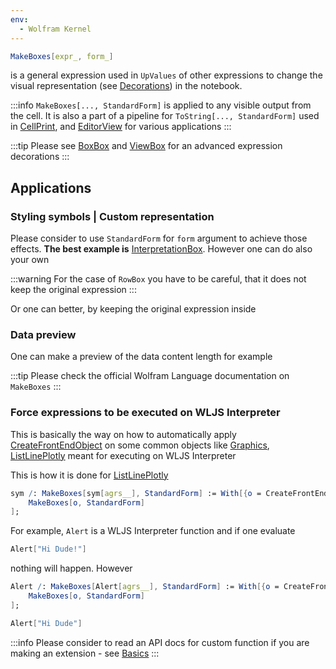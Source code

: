```yaml
---
env:
  - Wolfram Kernel
---
```



```mathematica
MakeBoxes[expr_, form_]
```
is a general expression used in `UpValues` of other expressions to change the visual representation (see [Decorations](../../Development/Decorations.md)) in the notebook.

:::info
`MakeBoxes[..., StandardForm]` is applied to any visible output from the cell. It is also a part of a pipeline for `ToString[..., StandardForm]` used in [CellPrint](../Tools/Notebook/CellPrint.md), and [EditorView](../Input/EditorView.md) for various applications
:::

:::tip
Please see [BoxBox](Low%20level/BoxBox.md) and [ViewBox](Low%20level/ViewBox.md) for an advanced expression decorations
:::
## Applications

### Styling symbols | Custom representation
Please consider to use `StandardForm` for `form` argument to achieve those effects. __The best example is__ [InterpretationBox](InterpretationBox.md). However one can do also your own 



:::warning
For the case of `RowBox` you have to be careful, that it does not keep the original expression
:::

Or one can better, by keeping the original expression inside



### Data preview
One can make a preview of the data content length for example



:::tip
Please check the official Wolfram Language documentation on `MakeBoxes` 
:::

### Force expressions to be executed on WLJS Interpreter
This is basically the way on how to automatically apply [CreateFrontEndObject](../Dynamics/CreateFrontEndObject.md) on some common objects like [Graphics](../Graphics/Graphics.md), [ListLinePlotly](../Plotting/ListLinePlotly.md) meant for executing on WLJS Interpreter

This is how it is done for [ListLinePlotly](../Plotting/ListLinePlotly.md)

```mathematica
sym /: MakeBoxes[sym[agrs__], StandardForm] := With[{o = CreateFrontEndObject[sym[agrs]]},
	MakeBoxes[o, StandardForm]
];
```

For example, `Alert` is a WLJS Interpreter function and if one evaluate
```mathematica
Alert["Hi Dude!"]
```

nothing will happen. However
```mathematica
Alert /: MakeBoxes[Alert[agrs__], StandardForm] := With[{o = CreateFrontEndObject[Alert[agrs]]},
	MakeBoxes[o, StandardForm]
];

Alert["Hi Dude"]
```

:::info
Please consider to read an API docs for custom function if you are making an extension - see [Basics](../../Development/Plugins/Basics.md)
:::


